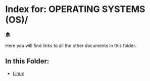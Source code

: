 # Index for: OPERATING SYSTEMS (OS)/

[🏚️](../README.md)

Here you will find links to all the other documents in this folder.

## In this Folder:

- [Linux](/os/linux.md)